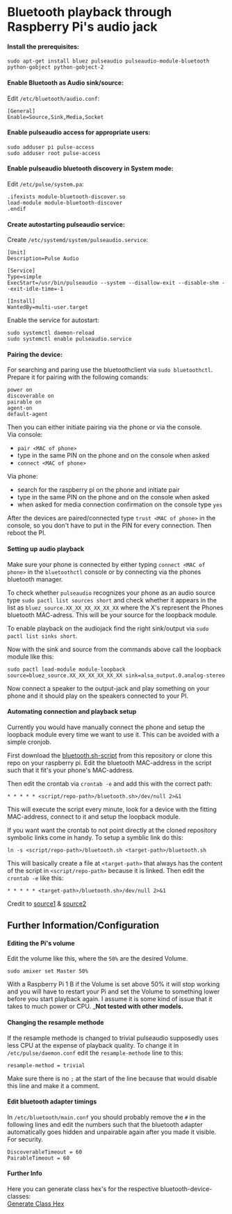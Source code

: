 # Bluetooth playback through Raspberry Pi's audio jack

#### Install the prerequisites:
```
sudo apt-get install bluez pulseaudio pulseaudio-module-bluetooth python-gobject python-gobject-2
```

#### Enable Bluetooth as Audio sink/source:
Edit `/etc/bluetooth/audio.conf`:  
```
[General]
Enable=Source,Sink,Media,Socket
```

#### Enable pulseaudio access for appropriate users:
```
sudo adduser pi pulse-access
sudo adduser root pulse-access
```

#### Enable pulseaudio bluetooth discovery in System mode:
Edit `/etc/pulse/system.pa`:
```
.ifexists module-bluetooth-discover.so
load-module module-bluetooth-discover
.endif
```

#### Create autostarting pulseaudio service:
Create `/etc/systemd/system/pulseaudio.service`:
```
[Unit]
Description=Pulse Audio

[Service]
Type=simple
ExecStart=/usr/bin/pulseaudio --system --disallow-exit --disable-shm --exit-idle-time=-1

[Install]
WantedBy=multi-user.target
```
Enable the service for autostart:
```
sudo systemctl daemon-reload
sudo systemctl enable pulseaudio.service
```

#### Pairing the device:
For searching and paring use the bluetoothclient via `sudo bluetoothctl`.  
Prepare it for pairing with the following comands:
```
power on
discoverable on
pairable on
agent-on
default-agent
```
Then you can either initiate pairing via the phone or via the console.  
Via console:  
* `pair <MAC of phone>`
* type in the same PIN on the phone and on the console when asked
* `connect <MAC of phone>`

Via phone:
* search for the raspberry pi on the phone and initiate pair
* type in the same PIN on the phone and on the console when asked
* when asked for media connection confirmation on the console type `yes`

After the devices are paired/connected type `trust <MAC of phone>` in the console, so you don't have to put in the PIN for every connection. Then reboot the PI.

#### Setting up audio playback
Make sure your phone is connected by either typing `connect <MAC of phone>` in the `bluetoothctl` console or by connecting via the phones bluetooth manager.  

To check whether `pulseaudio` recognizes your phone as an audio source type `sudo pactl list sources short` and check whether it appears in the list as `bluez_source.XX_XX_XX_XX_XX_XX` where the X's represent the Phones bluetooth MAC-adress. This will be your source for the loopback module.  

To enable playback on the audiojack find the right sink/output via `sudo pactl list sinks short`.  

Now with the sink and source from the commands above call the loopback module like this:
```
sudo pactl load-module module-loopback source=bluez_source.XX_XX_XX_XX_XX_XX sink=alsa_output.0.analog-stereo
```

Now connect a speaker to the output-jack and play something on your phone and it should play on the speakers connected to your PI.  


#### Automating connection and playback setup
Currently you would have manually connect the phone and setup the loopback module every time we want to use it. This can be avoided with a simple cronjob.  

First download the [bluetooth.sh-script](https://github.com/jbs1/raspberrypi/blob/master/bluetooth.sh) from this repository or clone this repo on your raspberry pi. Edit the bluetooth MAC-address in the script such that it fit's your phone's MAC-address.

Then edit the crontab via `crontab -e` and add this with the correct path:
```
* * * * * <script/repo-path>/bluetooth.sh>/dev/null 2>&1
```
This will execute the script every minute, look for a device with the fitting MAC-address, connect to it and setup the loopback module.  

If you want want the crontab to not point directly at the cloned repository symbolic links come in handy.  To setup a symblic link do this:
```
ln -s <script/repo-path>/bluetooth.sh <target-path>/bluetooth.sh
```
This will basically create a file at `<target-path>` that always has the content of the script in `<script/repo-path>` because it is linked. Then edit the `crontab -e` like this:
```
* * * * * <target-path>/bluetooth.sh>/dev/null 2>&1
```

Credit to [source1](https://github.com/davidedg/NAS-mod-config/blob/master/bt-sound/bt-sound-Bluez5_PulseAudio5.txt) & [source2](https://www.raspberrypi.org/forums/viewtopic.php?t=68779)



## Further Information/Configuration


#### Editing the Pi's volume
Edit the volume like this, where the `50%` are the desired Volume.
```
sudo amixer set Master 50%
```
With a Raspberry Pi 1 B if the Volume is set above 50% it will stop working and you will have to restart your Pi and set the Volume to something lower before you start playback again. I assume it is some kind of issue that it takes to much power or CPU. ___Not tested with other models.__


#### Changing the resample methode
If the resample methode is changed to trivial pulseaudio supposedly uses less CPU at the expense of playback quality.  To change it in `/etc/pulse/daemon.conf` edit the `resample-methode` line to this:
```
resample-method = trivial
```
Make sure there is no `;` at the start of the line because that would disable this line and make it a comment.


#### Edit bluetooth adapter timings
In `/etc/bluetooth/main.conf` you should probably remove the `#` in the following lines and edit the numbers such that the bluetooth adapter automatically goes hidden and unpairable again after you made it visible. For security.
```
DiscoverableTimeout = 60
PairableTimeout = 60
```
#### Further Info
Here you can generate class hex's for the respective bluetooth-device-classes:  
[Generate Class Hex](http://bluetooth-pentest.narod.ru/software/bluetooth_class_of_device-service_generator.html)

